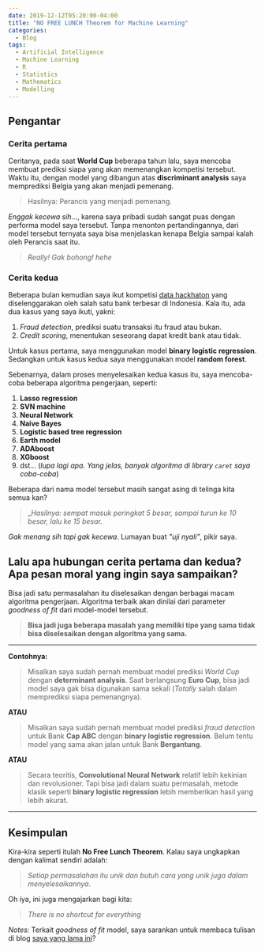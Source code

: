 ```yaml
---
date: 2019-12-12T05:20:00-04:00
title: "NO FREE LUNCH Theorem for Machine Learning"
categories:
  - Blog
tags:
  - Artificial Intelligence
  - Machine Learning
  - R
  - Statistics
  - Mathematics
  - Modelling
---
```


## Pengantar

### Cerita pertama

Ceritanya, pada saat __World Cup__ beberapa tahun lalu, saya mencoba membuat prediksi siapa yang akan memenangkan kompetisi tersebut. Waktu itu, dengan model yang dibangun atas __discriminant analysis__ saya memprediksi Belgia yang akan menjadi pemenang.

> Hasilnya: Perancis yang menjadi pemenang.

_Enggak kecewa sih..._, karena saya pribadi sudah sangat puas dengan performa model saya tersebut. Tanpa menonton pertandingannya, dari model tersebut ternyata saya bisa menjelaskan kenapa Belgia sampai kalah oleh Perancis saat itu. 

> _Really! Gak bohong! hehe_

### Cerita kedua

Beberapa bulan kemudian saya ikut kompetisi [data hackhaton](https://wp.me/p6nlXw-ef) yang diselenggarakan oleh salah satu bank terbesar di Indonesia. Kala itu, ada dua kasus yang saya ikuti, yakni:

1. _Fraud detection_, prediksi suatu transaksi itu fraud atau bukan.
2. _Credit scoring_, menentukan seseorang dapat kredit bank atau tidak.

Untuk kasus pertama, saya menggunakan model __binary logistic regression__. Sedangkan untuk kasus kedua saya menggunakan model __random forest__.

Sebenarnya, dalam proses menyelesaikan kedua kasus itu, saya mencoba-coba beberapa algoritma pengerjaan, seperti:

1. __Lasso regression__
2. __SVN machine__
3. __Neural Network__
4. __Naive Bayes__
5. __Logistic based tree regression__
6. __Earth model__
7. __ADAboost__
8. __XGboost__
9. dst... (_lupa lagi apa. Yang jelas, banyak algoritma di library `caret` saya coba-coba_)

Beberapa dari nama model tersebut masih sangat asing di telinga kita semua kan?

> __Hasilnya: sempat masuk peringkat 5 besar, sampai turun ke 10 besar, lalu ke 15 besar._

_Gak menang sih tapi gak kecewa_. Lumayan buat _"uji nyali"_, pikir saya.

## Lalu apa hubungan cerita pertama dan kedua? Apa pesan moral yang ingin saya sampaikan?

Bisa jadi satu permasalahan itu diselesaikan dengan berbagai macam algoritma pengerjaan. Algoritma terbaik akan dinilai dari parameter _goodness of fit_ dari model-model tersebut.

> __Bisa jadi juga beberapa masalah yang memiliki tipe yang sama tidak bisa diselesaikan dengan algoritma yang sama.__

_____

__Contohnya:__ 

> Misalkan saya sudah pernah membuat model prediksi _World Cup_ dengan __determinant analysis__. Saat berlangsung __Euro Cup__, bisa jadi model saya gak bisa digunakan sama sekali (_Totally_ salah dalam memprediksi siapa pemenangnya).

__ATAU__

> Misalkan saya sudah pernah membuat model prediksi _fraud detection_ untuk Bank __Cap ABC__ dengan __binary logistic regression__. Belum tentu model yang sama akan jalan untuk Bank __Bergantung__.

__ATAU__

> Secara teoritis, __Convolutional Neural Network__ relatif lebih kekinian dan revolusioner. Tapi bisa jadi dalam suatu permasalah, metode klasik seperti __binary logistic regression__ lebih memberikan hasil yang lebih akurat.

_____

## Kesimpulan

Kira-kira seperti itulah __No Free Lunch Theorem__. Kalau saya ungkapkan dengan kalimat sendiri adalah:

> _Setiap permasalahan itu unik dan butuh cara yang unik juga dalam menyelesaikannya_.

Oh iya, ini juga mengajarkan bagi kita:

> _There is no shortcut for everything_

_Notes:_
Terkait _goodness of fit_ model, saya sarankan untuk membaca tulisan di blog [saya yang lama ini](https://passingthroughresearcher.wordpress.com/2015/06/29/failure-formula-overfitting-the-earthquake/)?
